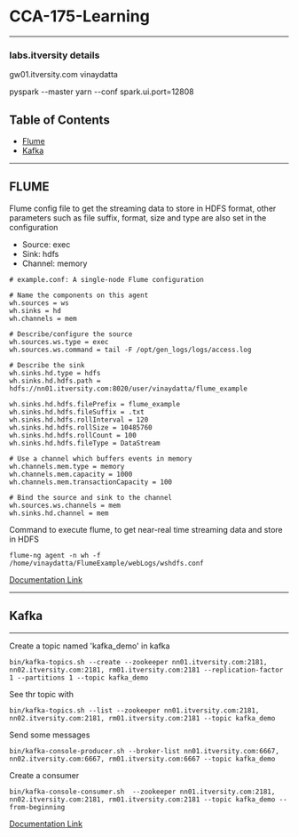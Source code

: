 # CCA-175-Learning
----------------------------------------------------------------------------------------------------------------------------------
### labs.itversity details
gw01.itversity.com
vinaydatta


pyspark --master yarn --conf spark.ui.port=12808


## Table of Contents
- [Flume](https://github.com/vpinnaka/CCA-175-Learning#flume)
- [Kafka](https://github.com/vpinnaka/CCA-175-Learning#kafka)
----------------------------------------------------------------------------------------------------------------------------------
## FLUME

Flume config file to get the streaming data to store in HDFS format, other parameters such as file suffix, format, size and type are also set in the configuration
- Source: exec
- Sink: hdfs
- Channel: memory
```
# example.conf: A single-node Flume configuration

# Name the components on this agent
wh.sources = ws
wh.sinks = hd
wh.channels = mem

# Describe/configure the source
wh.sources.ws.type = exec
wh.sources.ws.command = tail -F /opt/gen_logs/logs/access.log

# Describe the sink
wh.sinks.hd.type = hdfs
wh.sinks.hd.hdfs.path = hdfs://nn01.itversity.com:8020/user/vinaydatta/flume_example

wh.sinks.hd.hdfs.filePrefix = flume_example
wh.sinks.hd.hdfs.fileSuffix = .txt
wh.sinks.hd.hdfs.rollInterval = 120
wh.sinks.hd.hdfs.rollSize = 10485760
wh.sinks.hd.hdfs.rollCount = 100
wh.sinks.hd.hdfs.fileType = DataStream

# Use a channel which buffers events in memory
wh.channels.mem.type = memory
wh.channels.mem.capacity = 1000
wh.channels.mem.transactionCapacity = 100

# Bind the source and sink to the channel
wh.sources.ws.channels = mem
wh.sinks.hd.channel = mem

```

Command to execute flume, to get near-real time streaming data and store in HDFS
```
flume-ng agent -n wh -f /home/vinaydatta/FlumeExample/webLogs/wshdfs.conf 
```
[Documentation Link](https://archive.cloudera.com/cdh5/cdh/5/flume-ng/FlumeUserGuide.html#hdfs-sink)

----------------------------------------------------------------------------------------------------------------------------------

## Kafka
----------------------------------------------------------------------------------------------------------------------------------
Create a topic named 'kafka_demo' in kafka
```
bin/kafka-topics.sh --create --zookeeper nn01.itversity.com:2181, nn02.itversity.com:2181, rm01.itversity.com:2181 --replication-factor 1 --partitions 1 --topic kafka_demo
```
See thr topic with
```
bin/kafka-topics.sh --list --zookeeper nn01.itversity.com:2181, nn02.itversity.com:2181, rm01.itversity.com:2181 --topic kafka_demo
```
Send some messages
```
bin/kafka-console-producer.sh --broker-list nn01.itversity.com:6667, nn02.itversity.com:6667, rm01.itversity.com:6667 --topic kafka_demo
```
Create a consumer
```
bin/kafka-console-consumer.sh  --zookeeper nn01.itversity.com:2181, nn02.itversity.com:2181, rm01.itversity.com:2181 --topic kafka_demo --from-beginning
```
[Documentation Link](https://kafka.apache.org/quickstart)












